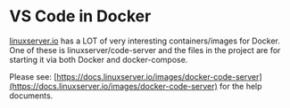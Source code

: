 # VS Code in Docker

[linuxserver.io](https://linuxserver.io) has a LOT of very interesting containers/images for Docker.
One of these is linuxserver/code-server and the files in the project are for starting it via both
Docker and docker-compose.

Please see:  [https://docs.linuxserver.io/images/docker-code-server](https://docs.linuxserver.io/images/docker-code-server)
for the help documents.


